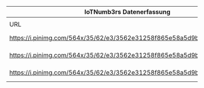 |IoTNumb3rs Datenerfassung|||||||||||
| ---- | ---- | ---- | ---- | ---- | ---- | ---- | ---- | ---- | ---- | ---- |
||||||||||||
|URL|home_url|filename|device_class|device_count|market_class|market_volume|prognosis_year|publication_year|authorship_class|Dropbox folder|
|https://i.pinimg.com/564x/35/62/e3/3562e31258f865e58a5d9b4ee742f2ce.jpg|https://www.scoop.it/t/quantified-self-sensors|file10_3562e31258f865e58a5d9b4ee742f2ce.jpg|||wearable size|19000000000|2020|2017|scientist|marielledemuth/20181123-1805|
|https://i.pinimg.com/564x/35/62/e3/3562e31258f865e58a5d9b4ee742f2ce.jpg|https://www.scoop.it/t/quantified-self-sensors|file10_3562e31258f865e58a5d9b4ee742f2ce.jpg|||wearable revenue|1.2E+12|2020|2017|scientist|marielledemuth/20181123-1805|
|https://i.pinimg.com/564x/35/62/e3/3562e31258f865e58a5d9b4ee742f2ce.jpg|https://www.scoop.it/t/quantified-self-sensors|file10_3562e31258f865e58a5d9b4ee742f2ce.jpg|wearable|24000000000|||2020|2017|scientist|marielledemuth/20181123-1805|
